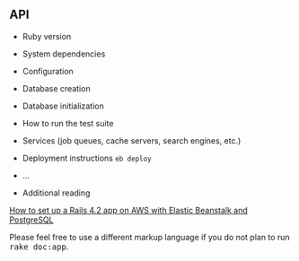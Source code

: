 ## API

* Ruby version

* System dependencies

* Configuration

* Database creation

* Database initialization

* How to run the test suite

* Services (job queues, cache servers, search engines, etc.)

* Deployment instructions
`eb deploy`
* ...

* Additional reading

[How to set up a Rails 4.2 app on AWS with Elastic Beanstalk and PostgreSQL](https://medium.com/@jatescher/how-to-set-up-a-rails-4-2-app-on-aws-with-elastic-beanstalk-and-postgresql-3f9f29c046e2)

Please feel free to use a different markup language if you do not plan to run
<tt>rake doc:app</tt>.
